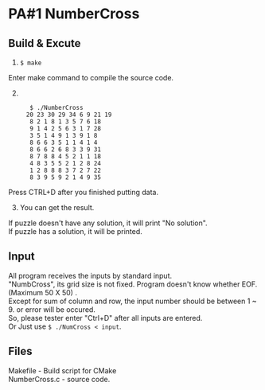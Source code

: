 # PA#1 NumberCross


## Build & Excute

1. ``` $ make ```

Enter make command to compile the source code.  

2. 
```
      $ ./NumberCross 
     20 23 30 29 34 6 9 21 19   
      8 2 1 8 1 3 5 7 6 18
      9 1 4 2 5 6 3 1 7 28
      3 5 1 4 9 1 3 9 1 8
      8 6 6 3 5 1 1 4 1 4       
      8 6 6 2 6 8 3 3 9 31
      8 7 8 8 4 5 2 1 1 18
      4 8 3 5 5 2 1 2 8 24
      1 2 8 8 8 3 7 2 7 22
      8 3 9 5 9 2 1 4 9 35 
  ```
      
Press CTRL+D after you finished putting data.  

3. You can get the result.  

If puzzle doesn't have any solution, it will print "No solution".  
If puzzle has a solution, it will be printed.   

## Input
All program receives the inputs by standard input.  
"NumbCross", its grid size is not fixed. Program doesn't know whether EOF. (Maximum 50 X 50) .   
Except for sum of column and row, the input number should be between   1 ~ 9. or error will be occured.   
So, please tester enter "Ctrl+D" after all inputs are entered.  
Or Just use ```$ ./NumCross < input```.    



## Files
Makefile - Build script for CMake  
NumberCross.c - source code.  

